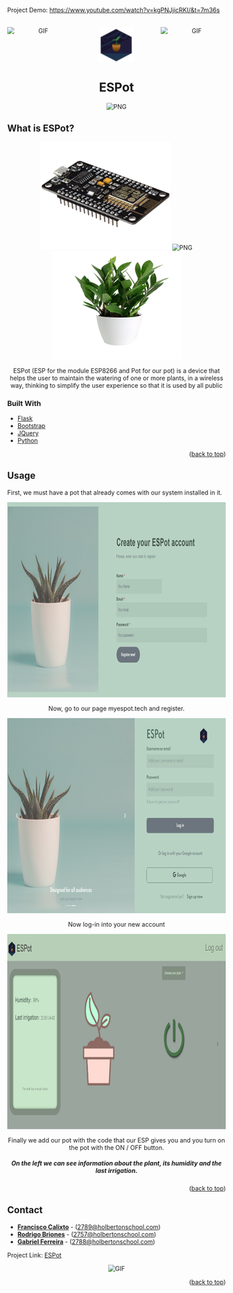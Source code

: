 Project Demo: https://www.youtube.com/watch?v=kgPNJjicRKI/&t=7m36s

<div id="top"></div>

<br />
<div align="center">
  <a href="https://github.com/rrrorrigo/ESPot">
    <img align="right" alt="GIF" src="https://i.pinimg.com/originals/f5/7d/14/f57d14118807406d6fff9243a9650de9.gif" width="150" height="150" />
    <img src="/web_flask/static/img/image.png" alt="Logo" width="80" height="80">
    <img align="left" alt="GIF" src="https://i.pinimg.com/originals/f5/7d/14/f57d14118807406d6fff9243a9650de9.gif" width="150" height="150" />
  </a>
</div>

<h1 align="center">ESPot</h1>
<div align="center">
  <img alt="PNG" src="https://images-wixmp-ed30a86b8c4ca887773594c2.wixmp.com/f/bf739ed7-d95b-43c2-8868-1a88a5829ce5/dclgjw7-6d5a6d85-107f-46f8-88cc-c7b61162ab64.png?token=eyJ0eXAiOiJKV1QiLCJhbGciOiJIUzI1NiJ9.eyJzdWIiOiJ1cm46YXBwOjdlMGQxODg5ODIyNjQzNzNhNWYwZDQxNWVhMGQyNmUwIiwiaXNzIjoidXJuOmFwcDo3ZTBkMTg4OTgyMjY0MzczYTVmMGQ0MTVlYTBkMjZlMCIsIm9iaiI6W1t7InBhdGgiOiJcL2ZcL2JmNzM5ZWQ3LWQ5NWItNDNjMi04ODY4LTFhODhhNTgyOWNlNVwvZGNsZ2p3Ny02ZDVhNmQ4NS0xMDdmLTQ2ZjgtODhjYy1jN2I2MTE2MmFiNjQucG5nIn1dXSwiYXVkIjpbInVybjpzZXJ2aWNlOmZpbGUuZG93bmxvYWQiXX0.aa0EnOqNXBDMnLs_cW_5lOSHnsaEfirpMBwLt56c34Y" width="800" height="100" />
</div>

<!-- ABOUT THE PROJECT -->

## What is ESPot?

<div align="center">
  <img alt="PNG" src="https://github.com/rrrorrigo/ESPot/blob/main/readme/ESP.png" width="300" height="250"/>
  <img alt="PNG" src="https://charbase.com/images/glyph/65122" width="200" height="200"/>
  <img alt="PNG" src="https://github.com/rrrorrigo/ESPot/blob/main/readme/potplant.png" width="300" height="250"/>
    <p align="center"> ESPot (ESP for the module ESP8266 and Pot for our pot) is a device that helps the user to maintain the watering of one or more plants, in a wireless way,    thinking to simplify the user experience so that it is used by all public  </p>
</div>

### Built With

* [Flask](https://flask.palletsprojects.com/en/2.0.x/)
* [Bootstrap](https://getbootstrap.com)
* [JQuery](https://jquery.com)
* [Python](https://www.python.org)

<p align="right">(<a href="#top">back to top</a>)</p>


<!-- USAGE EXAMPLES -->
## Usage
<p>First, we must have a pot that already comes with our system installed in it.</p>
<div align="center">
  <img alt="PNG" src="https://github.com/rrrorrigo/ESPot/blob/main/readme/register.png" width="700" height="450"/>
  <p>Now, go to our page myespot.tech and register.</p>
</div>

<div align="center">
  <img alt="PNG" src="https://github.com/rrrorrigo/ESPot/blob/main/readme/login.png" width="700" height="450"/>
  <p>Now log-in into your new account</p>
</div>

<div align="center">
  <img alt="PNG" src="https://github.com/rrrorrigo/ESPot/blob/main/readme/main.png" width="700" height="450"/>
  <p>Finally we add our pot with the code that our ESP gives you and you turn on the pot with the ON / OFF button.</p>
  <h5>On the left we can see information about the plant, its humidity and the last irrigation. </h5>
</div>

<p align="right">(<a href="#top">back to top</a>)</p>


<!-- CONTACT -->
## Contact

* [ **Francisco Calixto**](https://github.com/coding-kiko) - (2789@holbertonschool.com)
* [ **Rodrigo Briones**](https://github.com/rrrorrigo) - (2757@holbertonschool.com)
* [ **Gabriel Ferreira**](https://github.com/elyoguictm) - (2788@holbertonschool.com)

Project Link: [ESPot](https://github.com/rrrorrigo/ESPot)


<div align="center">
  <img alt="GIF" src="https://64.media.tumblr.com/8ba6019250458f5bea0c9378c5d95d4f/tumblr_nxlvd7Osor1u3yu3no1_400.gifv" width="600" height="200" />
</div>

<p align="right">(<a href="#top">back to top</a>)</p>
